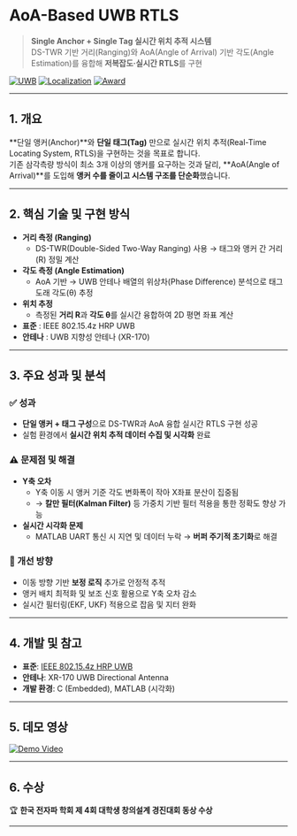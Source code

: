 # AoA-Based UWB RTLS

> **Single Anchor + Single Tag 실시간 위치 추적 시스템**  
> DS-TWR 기반 거리(Ranging)와 AoA(Angle of Arrival) 기반 각도(Angle Estimation)를 융합해 **저복잡도·실시간 RTLS**를 구현

[![UWB](https://img.shields.io/badge/UWB-IEEE%20802.15.4z-blue)]()
[![Localization](https://img.shields.io/badge/Localization-AoA-green)]()
[![Award](https://img.shields.io/badge/Award-전자파학회%20동상-orange)]()

---

## 1. 개요
**단일 앵커(Anchor)**와 **단일 태그(Tag)** 만으로 실시간 위치 추적(Real-Time Locating System, RTLS)을 구현하는 것을 목표로 합니다.  
기존 삼각측량 방식이 최소 3개 이상의 앵커를 요구하는 것과 달리, **AoA(Angle of Arrival)**를 도입해 **앵커 수를 줄이고 시스템 구조를 단순화**했습니다.

<!-- 프로젝트 개념 다이어그램 이미지 -->
<p align="center">
  <!-- 여기에 시스템 개념 그림 삽입 -->
  <!-- 예: <img src="./docs/system_overview.png" width="600" alt="System Overview"> -->
</p>

---

## 2. 핵심 기술 및 구현 방식
- **거리 측정 (Ranging)**  
  - DS-TWR(Double-Sided Two-Way Ranging) 사용 → 태그와 앵커 간 거리(R) 정밀 계산
- **각도 측정 (Angle Estimation)**  
  - AoA 기반 → UWB 안테나 배열의 위상차(Phase Difference) 분석으로 태그 도래 각도(θ) 추정
- **위치 추정**  
  - 측정된 **거리 R**과 **각도 θ**를 실시간 융합하여 2D 평면 좌표 계산
- **표준** : IEEE 802.15.4z HRP UWB
- **안테나** : UWB 지향성 안테나 (XR-170)

<!-- 이론/수식 이미지 -->
<p align="center">
  <!-- AoA 계산 수식, DS-TWR 거리 측정 다이어그램 등 삽입 -->
  <!-- 예: <img src="./docs/aoa_equation.png" width="500" alt="AoA Theory"> -->
</p>

---

## 3. 주요 성과 및 분석
### ✅ 성과
- **단일 앵커 + 태그 구성**으로 DS-TWR과 AoA 융합 실시간 RTLS 구현 성공
- 실험 환경에서 **실시간 위치 추적 데이터 수집 및 시각화** 완료

<!-- 실험 환경 사진 -->
<p align="center">
  <!-- 예: <img src="./docs/testbed.jpg" width="500" alt="Experiment Setup"> -->
</p>

### ⚠️ 문제점 및 해결
- **Y축 오차**  
  - Y축 이동 시 앵커 기준 각도 변화폭이 작아 X좌표 분산이 집중됨  
  - → **칼만 필터(Kalman Filter)** 등 가중치 기반 필터 적용을 통한 정확도 향상 가능
- **실시간 시각화 문제**  
  - MATLAB UART 통신 시 지연 및 데이터 누락 → **버퍼 주기적 초기화**로 해결

### 🚀 개선 방향
- 이동 방향 기반 **보정 로직** 추가로 안정적 추적
- 앵커 배치 최적화 및 보조 신호 활용으로 Y축 오차 감소
- 실시간 필터링(EKF, UKF) 적용으로 잡음 및 지터 완화

<!-- 오차 분석 그래프 -->
<p align="center">
  <!-- 예: <img src="./docs/error_plot.png" width="500" alt="Error Analysis"> -->
</p>

---

## 4. 개발 및 참고
- **표준**: [IEEE 802.15.4z HRP UWB](https://standards.ieee.org/)
- **안테나**: XR-170 UWB Directional Antenna
- **개발 환경**: C (Embedded), MATLAB (시각화)

---

## 5. 데모 영상
[![Demo Video](https://img.youtube.com/vi/SgOs7Dkw7NQ/0.jpg)](https://www.youtube.com/watch?v=SgOs7Dkw7NQ)

---

## 6. 수상
🏆 **한국 전자파 학회 제 4회 대학생 창의설계 경진대회 동상 수상**

---
